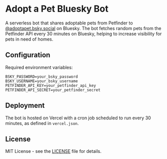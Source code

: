 # Adopt a Pet Bluesky Bot

A serverless bot that shares adoptable pets from Petfinder to [@adoptapet.bsky.social](https://bsky.app/profile/adoptapet.bsky.social) on Bluesky. The bot fetches random pets from the Petfinder API every 30 minutes on Bluesky, helping to increase visibility for pets in need of homes.

## Configuration

Required environment variables:

```
BSKY_PASSWORD=your_bsky_password
BSKY_USERNAME=your_bsky_username
PETFINDER_API_KEY=your_petfinder_api_key
PETFINDER_API_SECRET=your_petfinder_secret
```

## Deployment

The bot is hosted on Vercel with a cron job scheduled to run every 30 minutes, as defined in `vercel.json`.

## License

MIT License - see the [LICENSE](LICENSE) file for details.
